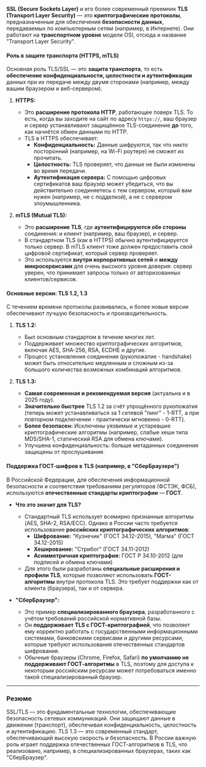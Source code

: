 **SSL (Secure Sockets Layer)** и его более современный преемник **TLS (Transport Layer Security)** — это **криптографические протоколы**, предназначенные для обеспечения **безопасности данных**, передаваемых по компьютерным сетям (например, в Интернете). Они работают на **транспортном уровне** модели OSI, отсюда и название "Transport Layer Security".

#### **Роль в защите транспорта (HTTPS, mTLS)**

Основная роль TLS/SSL — это **защита транспорта**, то есть **обеспечение конфиденциальности, целостности и аутентификации** данных при их передаче между двумя сторонами (например, между вашим браузером и веб-сервером).

1.  **HTTPS:**
    *   Это **расширение протокола HTTP**, работающее поверх TLS. То есть, когда вы заходите на сайт по адресу `https://`, ваш браузер и сервер устанавливают защищённое TLS-соединение **до** того, как начнётся обмен данными по HTTP.
    *   TLS в HTTPS обеспечивает:
        *   **Конфиденциальность:** Данные шифруются, так что никто посторонний (например, на Wi-Fi роутере) не сможет их прочитать.
        *   **Целостность:** TLS проверяет, что данные не были изменены во время передачи.
        *   **Аутентификация сервера:** С помощью цифровых сертификатов ваш браузер может убедиться, что вы действительно соединяетесь с тем сервером, который вам нужен (например, не с подделкой), а не с сервером злоумышленника.

2.  **mTLS (Mutual TLS):**
    *   Это **расширение TLS**, где **аутентифицируются обе стороны** соединения: и клиент (например, ваш браузер), и сервер.
    *   В стандартном TLS (как в HTTPS) обычно аутентифицируется только сервер. В mTLS клиент тоже должен предоставить свой цифровой сертификат, который сервер проверяет.
    *   Это используется **внутри корпоративных сетей** и **между микросервисами** для очень высокого уровня доверия: сервер уверен, что принимает запросы только от авторизованных клиентов/сервисов.

#### **Основные версии: TLS 1.2, 1.3**

С течением времени протоколы развивались, и более новые версии обеспечивают лучшую безопасность и производительность.

1.  **TLS 1.2:**
    *   Был основным стандартом в течение многих лет.
    *   Поддерживает множество криптографических алгоритмов, включая AES, SHA-256, RSA, ECDHE и другие.
    *   Процесс установления соединения (рукопожатие - handshake) может быть относительно медленным и сложным из-за большого количества возможных комбинаций алгоритмов.

2.  **TLS 1.3:**
    *   **Самая современная и рекомендуемая версия** (актуальна и в 2025 году).
    *   **Значительно быстрее** TLS 1.2 за счёт упрощённого рукопожатия (теперь может устанавливаться за 1 сетевой "пинг" - 1-RTT, а при повторном подключении - практически мгновенно - 0-RTT).
    *   **Более безопасен:** Исключены уязвимые и устаревшие криптографические алгоритмы (например, слабые хеши типа MD5/SHA-1, статический RSA для обмена ключами).
    *   Улучшена конфиденциальность: больше метаданных соединения защищены от прослушивания.

#### **Поддержка ГОСТ-шифров в TLS (например, в "СберБраузере")**

В Российской Федерации, для обеспечения информационной безопасности и соответствия требованиям регуляторов (ФСТЭК, ФСБ), используются **отечественные стандарты криптографии** — **ГОСТ**.

*   **Что это значит для TLS?**
    *   Стандартный TLS использует всемирно признанные алгоритмы (AES, SHA-2, RSA/ECC). Однако в России часто требуется использование **российских криптографических алгоритмов**:
        *   **Шифрование:** "Кузнечик" (ГОСТ 34.12-2015), "Магма" (ГОСТ 34.12-2015)
        *   **Хеширование:** "Стрибог" (ГОСТ 34.11-2012)
        *   **Асимметричная криптография:** ГОСТ Р 34.10-2012 (для подписей и обмена ключами)
    *   Для этого были разработаны **специальные расширения и профили TLS**, которые позволяют использовать **ГОСТ-алгоритмы** внутри протокола TLS. Это требует поддержки как от клиента (браузера), так и от сервера.

*   **"СберБраузер":**
    *   Это пример **специализированного браузера**, разработанного с учётом требований российской нормативной базы.
    *   Он **поддерживает TLS с ГОСТ-криптографией**, что позволяет ему корректно работать с государственными информационными системами, банковскими сервисами и другими ресурсами, которые требуют использования отечественных стандартов шифрования.
    *   Обычные браузеры (Chrome, Firefox, Safari) **по умолчанию не поддерживают ГОСТ-алгоритмы** в TLS, поэтому для доступа к некоторым российским ресурсам может потребоваться именно такой специализированный браузер.

---

### **Резюме**

SSL/TLS — это фундаментальные технологии, обеспечивающие безопасность сетевых коммуникаций. Они защищают данные в движении (транспорт), обеспечивая конфиденциальность, целостность и аутентификацию. TLS 1.3 — это современный стандарт, обеспечивающий высокую скорость и безопасность. В России важную роль играет поддержка отечественных ГОСТ-алгоритмов в TLS, что реализовано, например, в специализированных браузерах, таких как "СберБраузер".